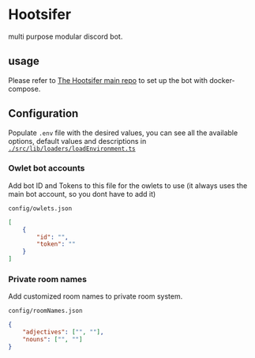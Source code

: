 # Hootsifer

multi purpose modular discord bot.

## usage
Please refer to [The Hootsifer main repo](https://github.com/Owl-barn/Hootsifer) to set up the bot with docker-compose.

## Configuration
Populate `.env` file with the desired values, you can see all the available options, default values and descriptions in [`./src/lib/loaders/loadEnvironment.ts`](https://github.com/Owl-barn/bot/blob/main/src/lib/loaders/loadEnvironment%20.ts)


### Owlet bot accounts
Add bot ID and Tokens to this file for the owlets to use (it always uses the main bot account, so you dont have to add it)

`config/owlets.json`

```json
[
    {
        "id": "",
        "token": ""
    }
]
```

### Private room names
Add customized room names to private room system.

`config/roomNames.json`

```json
{
    "adjectives": ["", ""],
    "nouns": ["", ""]
}
```
